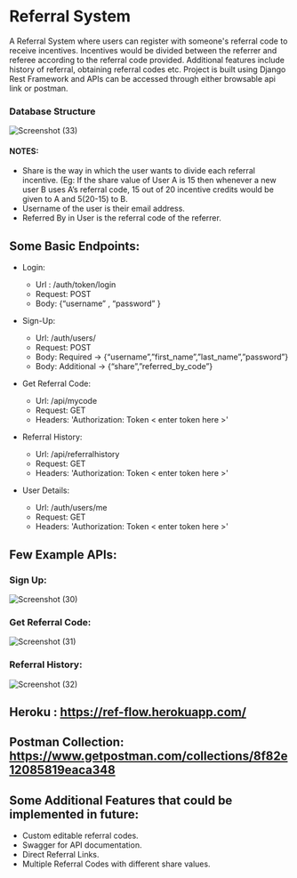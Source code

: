 # Referral System

A Referral System where users can register with someone's referral code to receive incentives. Incentives would be divided between the referrer and referee according to the referral code provided. Additional features include history of referral, obtaining referral codes etc. Project is built using Django Rest Framework and APIs can be accessed through either browsable api link or postman. 



### Database Structure 
![Screenshot (33)](https://user-images.githubusercontent.com/48733548/131639436-d4ffa520-e2a1-42b3-afd3-52d8bb7e320a.png)

#### NOTES:
* Share is the way in which the user wants to divide each referral incentive. (Eg: If the share value of User A is 15 then whenever a new user B uses A’s referral code, 15 out of 20 incentive credits would be given to A and 5(20-15) to B.
* Username of the user is their email address.
* Referred By in User is the referral code of the referrer.

## Some Basic Endpoints:
* Login:
  * Url : /auth/token/login
  * Request: POST 
  * Body: {“username” , “password” }

* Sign-Up:
  * Url: /auth/users/
  * Request: POST
  * Body:   Required -> {“username”,”first_name”,”last_name”,”password”}
  * Body: Additional -> {“share”,”referred_by_code”}

* Get Referral Code:
  * Url: /api/mycode
  * Request:  GET
  * Headers: 'Authorization: Token < enter token here >'

* Referral History:
  * Url: /api/referralhistory
  * Request: GET
  * Headers: 'Authorization: Token < enter token here >'

* User Details:
  * Url: /auth/users/me
  * Request: GET
  * Headers: 'Authorization: Token < enter token here >'


## Few Example APIs:

### Sign Up:

![Screenshot (30)](https://user-images.githubusercontent.com/48733548/131639548-85d4879c-f189-4d8b-9973-70b1683aced3.png)


### Get Referral Code: 
![Screenshot (31)](https://user-images.githubusercontent.com/48733548/131639603-1898de56-16cd-4749-9bef-6c009db91761.png)

### Referral History: 


![Screenshot (32)](https://user-images.githubusercontent.com/48733548/131639639-d065eef7-1d5f-4aa5-9022-c75d01f955b3.png)




## Heroku : https://ref-flow.herokuapp.com/
## Postman Collection: https://www.getpostman.com/collections/8f82e12085819eaca348


## Some Additional Features that could be implemented in future:

* Custom editable referral codes.
* Swagger for API documentation.
* Direct Referral Links.
* Multiple Referral Codes with different share values.

